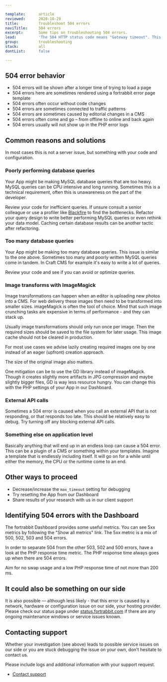 ```yaml
---

template:      article
reviewed:      2020-10-29
title:         Troubleshoot 504 errors
naviTitle:     504 errors
excerpt:       Some tips on troubleshooting 504 errors.
lead:          'The 504 HTTP status code means "Gateway timeout". This means that the request is taking too long to process or something is blocking execution. This article aims to help developers troubleshooting 504 errors.'
group:         troubleshooting
stack:         all
dontList:      false

---
```


## 504 error behavior

* 504 errors will be shown after a longer time of trying to load a page
* 504 errors here are sometimes rendered using a fortrabbit error page template
* 504 errors often occur without code changes
* 504 errors are sometimes connected to traffic patterns
* 504 errors are sometimes caused by editorial changes in a CMS
* 504 errors often come and go – from offline to online and back again
* 504 errors usually will not show up in the PHP error logs


## Common reasons and solutions

In most cases this is not a server issue, but something with your code and configuration.


### Poorly performing database queries 

Your App might be making MySQL database queries that are too heavy. MySQL queries can be CPU intensive and long running. Sometimes this is a technical requirement, often this is unawareness on the part of the developer. 

Review your code for inefficient queries. If unsure consult a senior colleague or use a profiler like [Blackfire](/blackfire) to find the bottlenecks. Refactor your query design to write better performing MySQL queries or even rethink your data model. Caching certain database results can be another tactic after refactoring.


### Too many database queries

Your App might be making too many database queries. This issue is similar to the one above. Sometimes too many and poorly written MySQL queries come in tandem. In Craft CMS for example it's easy to write a lot of queries.

Review your code and see if you can avoid or optimize queries.


### Image transforms with ImageMagick

Image transformations can happen when an editor is uploading new photos into a CMS. For web delivery these images then need to be transformed into smaller sizes. imageMagick is often the tool of choice. Mind that such image crunching tasks are expensive in terms of performance - and they can stack up.

Usually image transformations should only run once per image. Then the required sizes should be saved to the file system for later usage. This image cache should not be cleared in production.

For most use cases we advise lazily creating required images one by one instead of an eager (upfront) creation approach.

The size of the original image also matters.

One mitigation can be to use the GD library instead of imageMagick. Though it creates slightly more artifacts in JPG compression and maybe slightly bigger files, GD is way less resource hungry. You can change this with the PHP settings of your App in our Dashboard.


### External API calls

Sometimes a 504 error is caused when you call an external API that is not responding, or that responds too late. This should be relatively easy to debug. Try turning off any blocking external API calls.


### Something else on application level

Basically anything that will end up in an endless loop can cause a 504 error. This can be a plugin of a CMS or something within your templates. Imagine a template that is endlessly including itself. It will go on for a while until either the memory, the CPU or the runtime come to an end.


## Other ways to proceed

* Decrease/increase the `max_timeout` setting for debugging
* Try resetting the App from our Dashboard
* Share results of your research with us in our client support


## Identifying 504 errors with the Dashboard

The fortrabbit Dashboard provides some useful metrics. You can see 5xx metrics by following the "Show all metrics" link. The 5xx metric is a mix of 500, 502, 503 and 504 errors.

In order to separate 504 from the other 503, 502 and 500 errors, have a look at the PHP response time metric. The PHP response time always goes up when there are 504 errors. 

Aim for no swap usage and a low PHP response time of not more than 200 ms. 


## It could also be something on our side

It is also possible — although less likely - that this error is caused by a network, hardware or configuration issue on our side, your hosting provider. Please check our status page under [status.fortrabbit.com](https://status.fortrabit.com) if there are any ongoing maintenance windows or service issues known.


## Contacting support

Whether your investigation (see above) leads to possible service issues on our side or you are stuck debugging the issue on your own, don't hesitate to contact us.

Please include logs and additional information with your support request. 

* <a href="#asd" onclick="Intercom('showNewMessage', 'I see 504 for my App ______ for around ___. I have made the following changes recently: ____.')">Contact support</a>